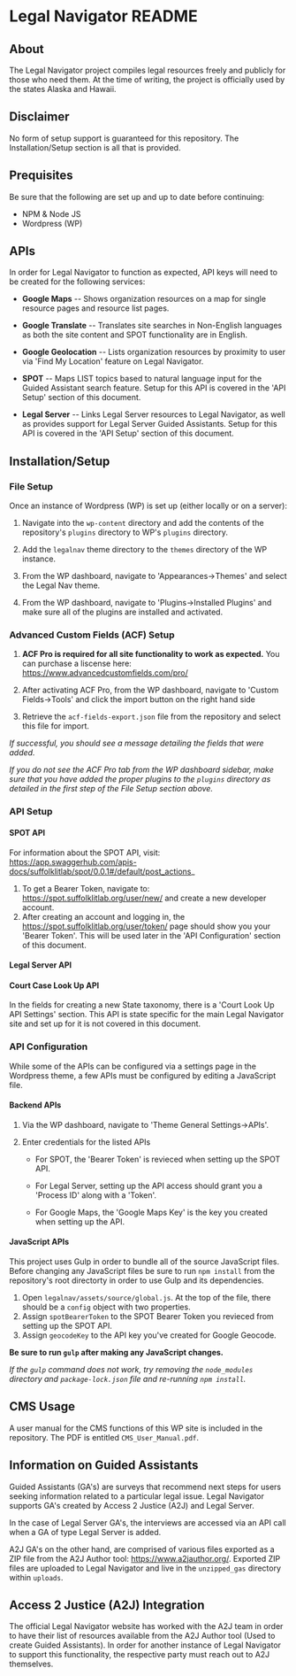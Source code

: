 # Legal Navigator README
## About
The Legal Navigator project compiles legal resources freely and publicly for those who need them. At the time of writing, the project is officially used by the states Alaska and Hawaii.

## Disclaimer
No form of setup support is guaranteed for this repository. The Installation/Setup section is all that is provided.

## Prequisites
Be sure that the following are set up and up to date before continuing:

- NPM & Node JS
- Wordpress (WP)

## APIs
In order for Legal Navigator to function as expected, API keys will need to be created for the following services:

- **Google Maps** -- Shows organization resources on a map for single resource pages and resource list pages.

- **Google Translate** -- Translates site searches in Non-English languages as both the site content and SPOT functionality are in English.

- **Google Geolocation** -- Lists organization resources by proximity to user via 'Find My Location' feature on Legal Navigator.

- **SPOT** -- Maps LIST topics based to natural language input for the Guided Assistant search feature. Setup for this API is covered in the 'API Setup' section of this document.

- **Legal Server** -- Links Legal Server resources to Legal Navigator, as well as provides support for Legal Server Guided Assistants. Setup for this API is covered in the 'API Setup' section of this document.

## Installation/Setup
### File Setup
Once an instance of Wordpress (WP) is set up (either locally or on a server):

1. Navigate into the `wp-content` directory and add the contents of the repository's  `plugins` directory to WP's `plugins` directory.

2. Add the `legalnav` theme directory to the `themes` directory of the WP instance.
3. From the WP dashboard, navigate to 'Appearances->Themes' and select the Legal Nav theme.
4. From the WP dashboard, navigate to 'Plugins->Installed Plugins' and make sure all of the plugins are installed and activated.

### Advanced Custom Fields (ACF) Setup

1. **ACF Pro is required for all site functionality to work as expected.** You can purchase a liscense here: https://www.advancedcustomfields.com/pro/

2. After activating ACF Pro, from the WP dashboard, navigate to 'Custom Fields->Tools' and click the import button on the right hand side

3. Retrieve the `acf-fields-export.json` file from the repository and select this file for import.

_If successful, you should see a message detailing the fields that were added._

_If you do not see the ACF Pro tab from the WP dashboard sidebar, make sure that you have added the proper plugins to the `plugins` directory as detailed in the first step of the File Setup section above._

### API Setup

#### SPOT API

For information about the SPOT API, visit: https://app.swaggerhub.com/apis-docs/suffolklitlab/spot/0.0.1#/default/post_actions_

1. To get a Bearer Token, navigate to: https://spot.suffolklitlab.org/user/new/ and create a new developer account.
2. After creating an account and logging in, the https://spot.suffolklitlab.org/user/token/ page should show you your 'Bearer Token'. This will be used later in the 'API Configuration' section of this document.

#### Legal Server API



#### Court Case Look Up API

In the fields for creating a new State taxonomy, there is a 'Court Look Up API Settings' section. This API is state specific for the main Legal Navigator site and set up for it is not covered in this document.

### API Configuration
While some of the APIs can be configured via a settings page in the Wordpress theme, a few APIs must be configured by editing a JavaScript file.

#### Backend APIs

1. Via the WP dashboard, navigate to 'Theme General Settings->APIs'.

2. Enter credentials for the listed APIs

   - For SPOT, the 'Bearer Token' is revieced when setting up the SPOT API.

   - For Legal Server, setting up the API access should grant you a 'Process ID' along with a 'Token'.

   - For Google Maps, the 'Google Maps Key' is the key you created when setting up the API.

#### JavaScript APIs

This project uses Gulp in order to bundle all of the source JavaScript files. Before changing any JavaScript files be sure to run `npm install` from the repository's root directorty in order to use Gulp and its dependencies.

1. Open `legalnav/assets/source/global.js`. At the top of the file, there should be a `config` object with two properties.
2. Assign `spotBearerToken` to the SPOT Bearer Token you revieced from setting up the SPOT API.
3. Assign `geocodeKey` to the API key you've created for Google Geocode.

**Be sure to run `gulp` after making any JavaScript changes.**

*If the `gulp` command does not work, try removing the `node_modules` directory and `package-lock.json` file and re-running `npm install`.*

## CMS Usage

A user manual for the CMS functions of this WP site is included in the repository. The PDF is entitled `CMS_User_Manual.pdf`.

## Information on Guided Assistants
Guided Assistants (GA's) are surveys that recommend next steps for users seeking information related to a particular legal issue. Legal Navigator supports GA's created by Access 2 Justice (A2J) and Legal Server.

In the case of Legal Server GA's, the interviews are accessed via an API call when a GA of type Legal Server is added.

A2J GA's on the other hand, are comprised of various files exported as a ZIP file from the A2J Author tool: https://www.a2jauthor.org/. Exported ZIP files are uploaded to Legal Navigator and live in the `unzipped_gas` directory within `uploads`.

## Access 2 Justice (A2J) Integration
The official Legal Navigator website has worked with the A2J team in order to have their list of resources available from the A2J Author tool (Used to create Guided Assistants). In order for another instance of Legal Navigator to support this functionality, the respective party must reach out to A2J themselves.
